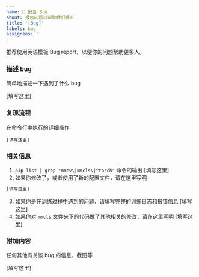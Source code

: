 ```yaml
---
name: 🐞 报告 Bug
about: 报告问题以帮助我们提升
title: '[Bug]'
labels: bug
assignees: ''
---
```


推荐使用英语模板 Bug report，以便你的问题帮助更多人。

### 描述 bug

简单地描述一下遇到了什么 bug

\[填写这里\]

### 复现流程

在命令行中执行的详细操作

```shell
[填写这里]
```

### 相关信息

1. `pip list | grep "mmcv\|mmcls\|^torch"` 命令的输出
   \[填写这里\]
2. 如果你修改了，或者使用了新的配置文件，请在这里写明

```python
[填写这里]
```

3. 如果你是在训练过程中遇到的问题，请填写完整的训练日志和报错信息
   \[填写这里\]
4. 如果你对 `mmcls` 文件夹下的代码做了其他相关的修改，请在这里写明
   \[填写这里\]

### 附加内容

任何其他有关该 bug 的信息、截图等

\[填写这里\]
